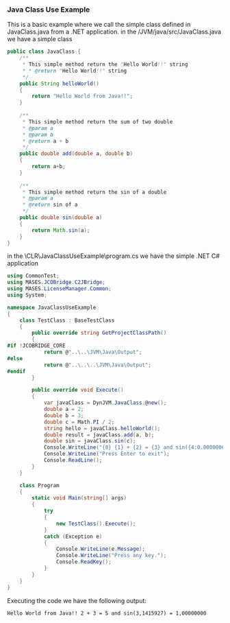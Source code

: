 ### Java Class Use Example
This is a basic example where we call the simple class defined in JavaClass.java from a .NET application.
in the /JVM/java/src/JavaClass.java we have a simple class

```Java
public class JavaClass {
    /**
     * This simple method return the "Hello World!!" string
     * * @return "Hello World!!" string
     */
    public String helloWorld()
    {
        return "Hello World from Java!!";
    }
    
    /**
     * This simple method return the sum of two double
     * @param a
     * @param b
     * @return a + b
     */
    public double add(double a, double b)
    {
        return a+b;
    }
    
    /**
     * This simple method return the sin of a double
     * @param a
     * @return sin of a
     */
    public double sin(double a)
    {
        return Math.sin(a);
    }
}
```
in the \CLR\JavaClassUseExample\program.cs we have the simple .NET C# application

```c#
using CommonTest;
using MASES.JCOBridge.C2JBridge;
using MASES.LicenseManager.Common;
using System;

namespace JavaClassUseExample
{
    class TestClass : BaseTestClass
    {
        public override string GetProjectClassPath()
        {
#if !JCOBRIDGE_CORE
            return @"..\..\JVM\Java\Output";
#else
            return @"..\..\..\JVM\Java\Output";
#endif
        }

        public override void Execute()
        {
            var javaClass = DynJVM.JavaClass.@new();
            double a = 2;
            double b = 3;
            double c = Math.PI / 2;
            string hello = javaClass.helloWorld();
            double result = javaClass.add(a, b);
            double sin = javaClass.sin(c);
            Console.WriteLine("{0} {1} + {2} = {3} and sin({4:0.0000000}) = {5:0.00000000}", hello, a, b, result, c, sin);
            Console.WriteLine("Press Enter to exit");
            Console.ReadLine();
        }
    }

    class Program
    {
        static void Main(string[] args)
        {
            try
            {
                new TestClass().Execute();
            }
            catch (Exception e)
            {
                Console.WriteLine(e.Message);
                Console.WriteLine("Press any key.");
                Console.ReadKey();
            }
        }
    }
}

```
Executing the code we have the following output:
```
Hello World from Java!! 2 + 3 = 5 and sin(3,1415927) = 1,00000000
```